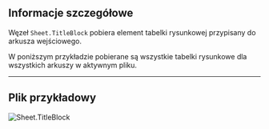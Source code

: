 ## Informacje szczegółowe
Węzeł `Sheet.TitleBlock` pobiera element tabelki rysunkowej przypisany do arkusza wejściowego.

W poniższym przykładzie pobierane są wszystkie tabelki rysunkowe dla wszystkich arkuszy w aktywnym pliku.
___
## Plik przykładowy

![Sheet.TitleBlock](./Revit.Elements.Views.Sheet.TitleBlock_img.jpg)

